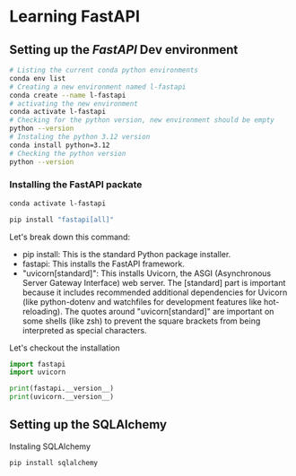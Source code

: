 # Learning **FastAPI**

## Setting up the *FastAPI* Dev environment

```bash
# Listing the current conda python environments
conda env list
# Creating a new environment named l-fastapi
conda create --name l-fastapi
# activating the new environment
conda activate l-fastapi
# Checking for the python version, new environment should be empty
python --version
# Instaling the python 3.12 version
conda install python=3.12
# Checking the python version
python --version
```

### Installing the FastAPI packate

```bash
conda activate l-fastapi

pip install "fastapi[all]"
```

Let's break down this command:

+ pip install: This is the standard Python package installer.
+ fastapi: This installs the FastAPI framework.
+ "uvicorn[standard]": This installs Uvicorn, the ASGI (Asynchronous Server Gateway Interface) web server. The [standard] part is important because it includes recommended additional dependencies for Uvicorn (like python-dotenv and watchfiles for development features like hot-reloading). The quotes around "uvicorn[standard]" are important on some shells (like zsh) to prevent the square brackets from being interpreted as special characters.

Let's checkout the installation

```python
import fastapi
import uvicorn

print(fastapi.__version__)
print(uvicorn.__version__)
```

## Setting up the SQLAlchemy

Instaling SQLAlchemy

```bash
pip install sqlalchemy
```
